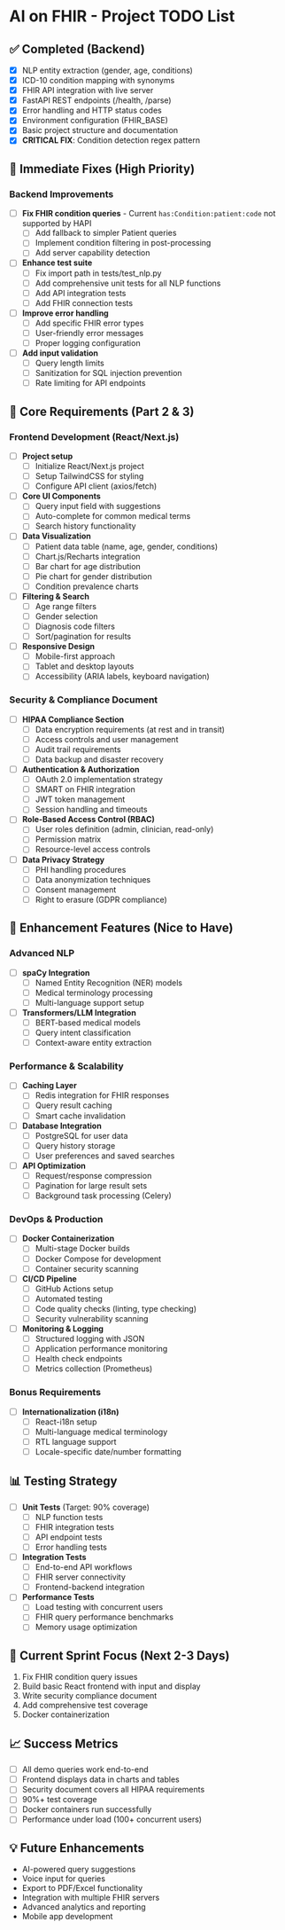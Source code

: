 # AI on FHIR - Project TODO List

## ✅ Completed (Backend)
- [x] NLP entity extraction (gender, age, conditions)
- [x] ICD-10 condition mapping with synonyms
- [x] FHIR API integration with live server
- [x] FastAPI REST endpoints (/health, /parse)
- [x] Error handling and HTTP status codes
- [x] Environment configuration (FHIR_BASE)
- [x] Basic project structure and documentation
- [x] **CRITICAL FIX**: Condition detection regex pattern

## 🔧 Immediate Fixes (High Priority)

### Backend Improvements
- [ ] **Fix FHIR condition queries** - Current `has:Condition:patient:code` not supported by HAPI
  - [ ] Add fallback to simpler Patient queries
  - [ ] Implement condition filtering in post-processing
  - [ ] Add server capability detection
- [ ] **Enhance test suite**
  - [ ] Fix import path in tests/test_nlp.py 
  - [ ] Add comprehensive unit tests for all NLP functions
  - [ ] Add API integration tests
  - [ ] Add FHIR connection tests
- [ ] **Improve error handling**
  - [ ] Add specific FHIR error types
  - [ ] User-friendly error messages
  - [ ] Proper logging configuration
- [ ] **Add input validation**
  - [ ] Query length limits
  - [ ] Sanitization for SQL injection prevention
  - [ ] Rate limiting for API endpoints

## 🎯 Core Requirements (Part 2 & 3)

### Frontend Development (React/Next.js)
- [ ] **Project setup**
  - [ ] Initialize React/Next.js project
  - [ ] Setup TailwindCSS for styling
  - [ ] Configure API client (axios/fetch)
- [ ] **Core UI Components**
  - [ ] Query input field with suggestions
  - [ ] Auto-complete for common medical terms
  - [ ] Search history functionality
- [ ] **Data Visualization**
  - [ ] Patient data table (name, age, gender, conditions)
  - [ ] Chart.js/Recharts integration
  - [ ] Bar chart for age distribution
  - [ ] Pie chart for gender distribution
  - [ ] Condition prevalence charts
- [ ] **Filtering & Search**
  - [ ] Age range filters
  - [ ] Gender selection
  - [ ] Diagnosis code filters
  - [ ] Sort/pagination for results
- [ ] **Responsive Design**
  - [ ] Mobile-first approach
  - [ ] Tablet and desktop layouts
  - [ ] Accessibility (ARIA labels, keyboard navigation)

### Security & Compliance Document
- [ ] **HIPAA Compliance Section**
  - [ ] Data encryption requirements (at rest and in transit)
  - [ ] Access controls and user management
  - [ ] Audit trail requirements
  - [ ] Data backup and disaster recovery
- [ ] **Authentication & Authorization**
  - [ ] OAuth 2.0 implementation strategy
  - [ ] SMART on FHIR integration
  - [ ] JWT token management
  - [ ] Session handling and timeouts
- [ ] **Role-Based Access Control (RBAC)**
  - [ ] User roles definition (admin, clinician, read-only)
  - [ ] Permission matrix
  - [ ] Resource-level access controls
- [ ] **Data Privacy Strategy**
  - [ ] PHI handling procedures
  - [ ] Data anonymization techniques
  - [ ] Consent management
  - [ ] Right to erasure (GDPR compliance)

## 🚀 Enhancement Features (Nice to Have)

### Advanced NLP
- [ ] **spaCy Integration**
  - [ ] Named Entity Recognition (NER) models
  - [ ] Medical terminology processing
  - [ ] Multi-language support setup
- [ ] **Transformers/LLM Integration**
  - [ ] BERT-based medical models
  - [ ] Query intent classification
  - [ ] Context-aware entity extraction

### Performance & Scalability
- [ ] **Caching Layer**
  - [ ] Redis integration for FHIR responses
  - [ ] Query result caching
  - [ ] Smart cache invalidation
- [ ] **Database Integration**
  - [ ] PostgreSQL for user data
  - [ ] Query history storage
  - [ ] User preferences and saved searches
- [ ] **API Optimization**
  - [ ] Request/response compression
  - [ ] Pagination for large result sets
  - [ ] Background task processing (Celery)

### DevOps & Production
- [ ] **Docker Containerization**
  - [ ] Multi-stage Docker builds
  - [ ] Docker Compose for development
  - [ ] Container security scanning
- [ ] **CI/CD Pipeline**
  - [ ] GitHub Actions setup
  - [ ] Automated testing
  - [ ] Code quality checks (linting, type checking)
  - [ ] Security vulnerability scanning
- [ ] **Monitoring & Logging**
  - [ ] Structured logging with JSON
  - [ ] Application performance monitoring
  - [ ] Health check endpoints
  - [ ] Metrics collection (Prometheus)

### Bonus Requirements
- [ ] **Internationalization (i18n)**
  - [ ] React-i18n setup
  - [ ] Multi-language medical terminology
  - [ ] RTL language support
  - [ ] Locale-specific date/number formatting

## 📊 Testing Strategy
- [ ] **Unit Tests** (Target: 90% coverage)
  - [ ] NLP function tests
  - [ ] FHIR integration tests  
  - [ ] API endpoint tests
  - [ ] Error handling tests
- [ ] **Integration Tests**
  - [ ] End-to-end API workflows
  - [ ] FHIR server connectivity
  - [ ] Frontend-backend integration
- [ ] **Performance Tests**
  - [ ] Load testing with concurrent users
  - [ ] FHIR query performance benchmarks
  - [ ] Memory usage optimization

## 🎯 Current Sprint Focus (Next 2-3 Days)
1. Fix FHIR condition query issues
2. Build basic React frontend with input and display
3. Write security compliance document
4. Add comprehensive test coverage
5. Docker containerization

## 📈 Success Metrics
- [ ] All demo queries work end-to-end
- [ ] Frontend displays data in charts and tables
- [ ] Security document covers all HIPAA requirements  
- [ ] 90%+ test coverage
- [ ] Docker containers run successfully
- [ ] Performance under load (100+ concurrent users)

## 💡 Future Enhancements
- AI-powered query suggestions
- Voice input for queries
- Export to PDF/Excel functionality
- Integration with multiple FHIR servers
- Advanced analytics and reporting
- Mobile app development